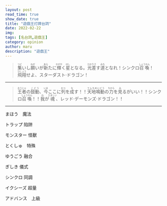 ```yaml
---
layout: post
read_time: true
show_date: true
title: "遊戲王打牌台詞"
date: 2022-02-22
img: 
tags: [名台詞,遊戲王]
category: opinion
author: maru
description: "遊戲王"
---
```

><div><ruby><rb>集</rb><rt>つど</rt></ruby>いし<ruby><rb>願</rb><rt>ねが</rt></ruby>いが<ruby><rb>新</rb><rt>あら</rt></ruby>たに<ruby><rb>輝</rb><rt>かがや</rt></ruby>く<ruby><rb>星</rb><rt>ほし</rt></ruby>となる。<ruby><rb>光差</rb><rt>ひかりさ</rt></ruby>す<ruby><rb>道</rb><rt>みち</rt></ruby>となれ！シンクロ<ruby><rb>召喚</rb><rt>しょうかん</rt></ruby>！<ruby><rb>飛翔</rb><rt>ひしょう</rt></ruby>せよ、スターダスト·ドラゴン！</div>

---
><div><ruby><rb>王者</rb><rt>おうじゃ</rt></ruby>の<ruby><rb>鼓動</rb><rt>こどう</rt></ruby>、<ruby><rb>今</rb><rt>いま</rt></ruby>ここに<ruby><rb>列</rb><rt>れつ</rt></ruby>を<ruby><rb>成</rb><rt>な</rt></ruby>す！！<ruby><rb>天地鳴動</rb><rt>てんちめいどう</rt></ruby>の<ruby><rb>力</rb><rt>ちから</rt></ruby>を<ruby><rb>見</rb><rt>み</rt></ruby>るがいい！！シンクロ<ruby><rb>召喚</rb><rt>しょうかん</rt></ruby>！！<ruby><rb>我</rb><rt>わ</rt></ruby>が<ruby><rb>魂</rb><rt>たましい</rt></ruby>、レッド·デーモンズ·ドラゴン！！</div>
    
---
<p>まほう　魔法</p>
<p>トラップ 陷阱</p>
<p>モンスター 怪獸</p>
<p>とくしゅ　特殊</p>
<p>ゆうごう 融合</p>
<p>ぎしき 儀式</p>
<p>シンクロ 同調</p>
<p>イクシーズ 超量</p>
<p>アドバンス　上級</p>

